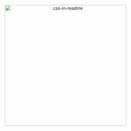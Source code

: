 
<div align="center">
    <img src="styles.svg" width="400" height="400" alt="css-in-readme">
</div>
